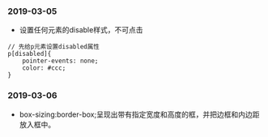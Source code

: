 ### 2019-03-05

- 设置任何元素的disable样式，不可点击

```
// 先给p元素设置disabled属性
p[disabled]{
    pointer-events: none;
    color: #ccc;
}
```

### 2019-03-06

- box-sizing:border-box;呈现出带有指定宽度和高度的框，并把边框和内边距放入框中。


